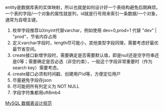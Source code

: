 entity是数据库表的实体映射，所以也就是如何设计好一个表结构避免后期麻烦。一个表的字段/一个对象的属性就是列，id就是行号用来索引一条数据/一个对象，通常为自增主键。

1. 枚举字段推荐以tinyint代替varchar，例如使用 dev=0,prod=1 代替 "dev" | "prod"，节省内存占用
2. 定义varchar字段时，length尽可能小，其他类型字段同理，需要考虑好最优最节省空间。
3. create接口新增字段时，需要确定是否需要默认值，即是null还是空字符串还是0等；需要确定是否必选（非空约束），一般这个字段非常重要时（作为search key）需要考虑。
4. create接口必须有时间戳、创建用户id等，方便定位用户
5. 尽量避免字段存json
6. 尽可能把所有列定义为 NOT NULL
7. 字段字符集都用uft8mb4

[MySQL 数据表设计规范](https://zhuanlan.zhihu.com/p/110543466)

